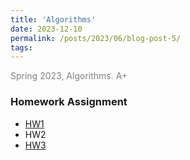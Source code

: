 ```yaml
---
title: 'Algorithms'
date: 2023-12-10
permalink: /posts/2023/06/blog-post-5/
tags:
---
```


<span style = "font-size:14px; color: gray;"> Spring 2023, Algorithms. A+ </span>
 

### Homework Assignment
  * [HW1](/files/Algorithms/HW1.zip)
  * HW2
  * [HW3](/files/Algorithms/HW3.zip)